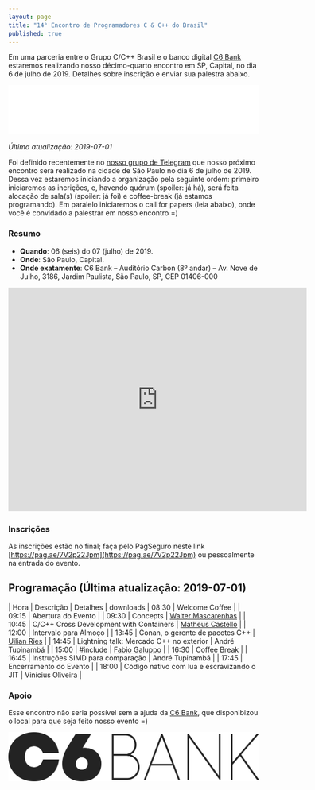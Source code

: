 ```yaml
---
layout: page
title: "14° Encontro de Programadores C & C++ do Brasil"
published: true
---
```

Em uma parceria entre o Grupo C/C++ Brasil e o banco digital [C6 Bank](https://www.c6bank.com.br/) estaremos realizando nosso décimo-quarto encontro em SP, Capital, no dia 6 de julho de 2019. Detalhes sobre inscrição e enviar sua palestra abaixo.

![](/encontros/images/Marca_C6BANK_negativo.png)

*Última atualização: 2019-07-01*

Foi definido recentemente no [nosso grupo de Telegram](https://t.me/ccppbrasil) que nosso próximo encontro será realizado na cidade de São Paulo no dia 6 de julho de 2019. Dessa vez estaremos iniciando a organização pela seguinte ordem: primeiro iniciaremos as incrições, e, havendo quórum (spoiler: já há), será feita alocação de sala(s) (spoiler: já foi) e coffee-break (já estamos programando). Em paralelo iniciaremos o call for papers (leia abaixo), onde você é convidado a palestrar em nosso encontro =)

### Resumo

 - **Quando**: 06 (seis) do 07 (julho) de 2019.
 - **Onde**: São Paulo, Capital.
 - **Onde exatamente**: C6 Bank – Auditório Carbon (8º andar) – Av. Nove de Julho, 3186, Jardim Paulista, São Paulo, SP, CEP 01406-000

<iframe src="https://www.google.com/maps/embed?pb=!1m18!1m12!1m3!1d3657.019192111437!2d-46.66216288457324!3d-23.567754184679742!2m3!1f0!2f0!3f0!3m2!1i1024!2i768!4f13.1!3m3!1m2!1s0x94ce597e06e2bff3%3A0x3dbf7d7bd39681d1!2sC6+Bank!5e0!3m2!1sen!2sbr!4v1557931957368!5m2!1sen!2sbr" width="600" height="450" frameborder="0" style="border:0" allowfullscreen></iframe>

### Inscrições

As inscrições estão no final; faça pelo PagSeguro neste link [https://pag.ae/7V2p22Jpm](https://pag.ae/7V2p22Jpm) ou pessoalmente na entrada do evento.

## Programação (Última atualização: 2019-07-01)

| Hora  | Descrição                                    | Detalhes | downloads
| 08:30 | Welcome Coffee                               | 
| 09:15 | Abertura do Evento                           | 
| 09:30 | Concepts                                     | [Walter Mascarenhas](http://www.ime.usp.br/~walterfm) |
| 10:45 | C/C++ Cross Development with Containers      | [Matheus Castello](http://www.castello.eng.br/) |
| 12:00 | Intervalo para Almoço                        |
| 13:45 | Conan, o gerente de pacotes C++              | [Uilian Ries](https://uilianries.github.io/) |
| 14:45 | Lightning talk: Mercado C++ no exterior      | André Tupinambá |
| 15:00 | #include <algorithm>                         | [Fabio Galuppo](https://github.com/fabiogaluppo) |
| 16:30 | Coffee Break                                 |
| 16:45 | Instruções SIMD para comparação              | André Tupinambá |
| 17:45 | Encerramento do Evento                       | 
| 18:00 | Código nativo com lua e escravizando o JIT   | Vinícius Oliveira |

### Apoio

Esse encontro não seria possível sem a ajuda da [C6 Bank](https://www.c6bank.com.br/), que disponibizou o local para que seja feito nosso evento =)

![](/encontros/images/Marca_C6BANK_positivo.png)

